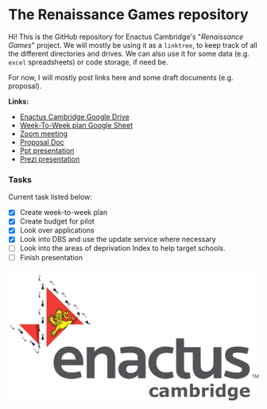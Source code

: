 # The Renaissance Games repository
Hi! This is the GitHub repository for Enactus Cambridge's "*Renaissance Games*" project. We will mostly be using it as a `linktree`, to keep track of all the different directories and drives. We can also use it for some data (e.g. `excel` spreadsheets) or code storage, if need be.

For now, I will mostly post links here and some draft documents (e.g. proposal).

**Links:**
* [Enactus Cambridge Google Drive](https://drive.google.com/drive/u/2/folders/0AIH0sHEzBK5fUk9PVA)
* [Week-To-Week plan Google Sheet](https://docs.google.com/spreadsheets/d/13SqEoJHWeSWTjnXNaI0Owhu8M24S-bqkdwMtGeHTPyw/edit?usp=sharing)
* [Zoom meeting](https://zoom.us/j/6841293849?pwd=OEVYTzliUEdXcUNSV3pabWo2RzRvQT09)
* [Proposal Doc](https://universityofcambridgecloud-my.sharepoint.com/:w:/g/personal/bt389_cam_ac_uk/EdNpDWx4JzpGnYK9F9B4I9EBSFyCbMvHn2sfy8LWuhNvhg?e=jbqcUp)
* [Ppt presentation](https://docs.google.com/presentation/d/1yPlBpUcFGE56FS4T43WcG7UMrb36RIFy/edit#slide=id.p2)
* [Prezi presentation](https://prezi.com/view/hCz2s5PB4bCGdWtVmyIT/)

### Tasks
Current task listed below:
- [x] Create week-to-week plan
- [x] Create budget for pilot
- [x] Look over applications
- [x] Look into DBS and use the update service where necessary
- [ ] Look into the areas of deprivation Index to help target schools.
- [ ] Finish presentation

![logo](/Enactus_Cam_LogoText_Grey.png)
